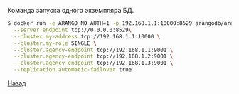 
Команда запуска одного экземпляра БД.

```bash
$ docker run -e ARANGO_NO_AUTH=1 -p 192.168.1.1:10000:8529 arangodb/arangodb arangod \
  --server.endpoint tcp://0.0.0.0:8529\
  --cluster.my-address tcp://192.168.1.1:10000 \
  --cluster.my-role SINGLE \
  --cluster.agency-endpoint tcp://192.168.1.1:9001 \
  --cluster.agency-endpoint tcp://192.168.1.2:9001 \
  --cluster.agency-endpoint tcp://192.168.1.3:9001 \
  --replication.automatic-failover true 
```



[Назад](./README.md)